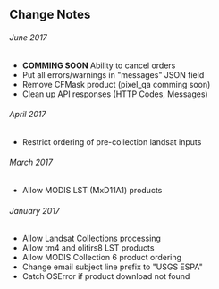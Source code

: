 ## Change Notes
###### June 2017 
* **COMMING SOON** Ability to cancel orders
* Put all errors/warnings in "messages" JSON field
* Remove CFMask product (pixel_qa comming soon)
* Clean up API responses (HTTP Codes, Messages)
###### April 2017
* Restrict ordering of pre-collection landsat inputs
###### March 2017
* Allow MODIS LST (MxD11A1) products
###### January 2017
* Allow Landsat Collections processing
* Allow tm4 and olitirs8 LST products
* Allow MODIS Collection 6 product ordering
* Change email subject line prefix to "USGS ESPA"
* Catch OSError if product download not found

